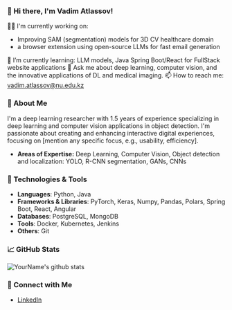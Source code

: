 ### 👋 Hi there, I'm Vadim Atlassov!

👨‍💻 I'm currently working on: 
- Improving SAM (segmentation) models for 3D CV healthcare domain
- a browser extension using open-source LLMs for fast email generation

🌱 I’m currently learning: LLM models, Java Spring Boot/React for FullStack website applications
💬 Ask me about deep learning, computer vision, and the innovative applications of DL and medical imaging.
📫 How to reach me: vadim.atlassov@nu.edu.kz

### 🚀 About Me
I'm a deep learning researcher with 1.5 years of experience specializing in deep learning and computer vision applications in object detection. I'm passionate about creating and enhancing interactive digital experiences, focusing on [mention any specific focus, e.g., usability, efficiency].

- **Areas of Expertise:** Deep Learning, Computer Vision, Object detection and localization: YOLO, R-CNN segmentation, GANs, CNNs

### 🔧 Technologies & Tools
- **Languages**: Python, Java
- **Frameworks & Libraries**: PyTorch, Keras, Numpy, Pandas, Polars, Spring Boot, React, Angular
- **Databases**: PostgreSQL, MongoDB
- **Tools**: Docker, Kubernetes, Jenkins
- **Others**: Git


### 📈 GitHub Stats
![YourName's github stats](https://github-readme-stats.vercel.app/api?username=yourusername&show_icons=true&theme=radical)

### 🤝 Connect with Me
- [LinkedIn](www.linkedin.com/in/vadim-atlassov)
